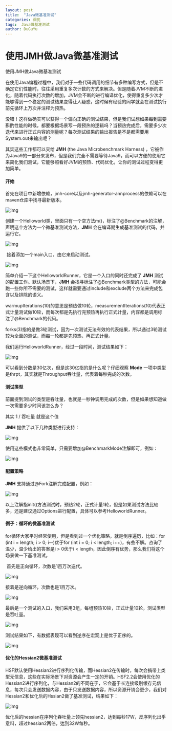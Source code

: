 ```yaml
---
layout: post
title:  "Java微基准测试"
categories: 调优
tags:  Java微基准测试
author: DuGuYu
---
```


# 使用JMH做Java微基准测试











使用JMH做Java微基准测试

​       在使用Java编程过程中，我们对于一些代码调用的细节有多种编写方式，但是不确定它们性能时，往往采用重复多次计数的方式来解决。但是随着JVM不断的进化，随着代码执行次数的增加，JVM会不断的进行编译优化，使得重复多少次才能够得到一个稳定的测试结果变得让人疑惑，这时候有经验的同学就会在测试执行前先循环上万次并注释为预热。

没错！这样做确实可以获得一个偏向正确的测试结果，但是我们试想如果每到需要斟酌性能的时候，都要根据场景写一段预热的逻辑吗？当预热完成后，需要多少次迭代来进行正式内容的测量呢？每次测试结果的输出报告是不是都需要用System.out来输出呢？

其实这些工作都可以交给 **JMH** (the Java Microbenchmark Harness) ，它被作为Java9的一部分来发布，但是我们完全不需要等待Java9，而可以方便的使用它来简化我们测试，它能够照看好JVM的预热、代码优化，让你的测试过程变得更加简单。

#### 开始

首先在项目中新增依赖，jmh-core以及jmh-generator-annprocess的依赖可以在maven仓库中找寻最新版本。



![img](https://camo.githubusercontent.com/c40d5da988b20b5b81bd584cdd75b1dee9fff276/68747470733a2f2f75706c6f61642d696d616765732e6a69616e7368752e696f2f75706c6f61645f696d616765732f323530393638382d616333633663303936306433366130392e706e673f696d6167654d6f6772322f6175746f2d6f7269656e742f7374726970253743696d61676556696577322f322f772f383639)

  创建一个Helloworld类，里面只有一个空方法m()，标注了@Benchmark的注解，声明这个方法为一个微基准测试方法，**JMH** 会在编译期生成基准测试的代码，并运行它。



![img](https://camo.githubusercontent.com/bcae26ba565d2d4a30416df69f9835b2cf117869/68747470733a2f2f75706c6f61642d696d616765732e6a69616e7368752e696f2f75706c6f61645f696d616765732f323530393638382d373731336637323966313764333132332e706e673f696d6167654d6f6772322f6175746f2d6f7269656e742f7374726970253743696d61676556696577322f322f772f383638)

​       接着添加一个main入口，由它来启动测试。



![img](https://camo.githubusercontent.com/6c03685ff2530981631439b1598e034766c23cc5/68747470733a2f2f75706c6f61642d696d616765732e6a69616e7368752e696f2f75706c6f61645f696d616765732f323530393638382d333064366161613630363937643062322e706e673f696d6167654d6f6772322f6175746f2d6f7269656e742f7374726970253743696d61676556696577322f322f772f383731)

简单介绍一下这个HelloworldRunner，它是一个入口的同时还完成了 **JMH** 测试的配置工作。默认场景下，**JMH** 会找寻标注了@Benchmark类型的方法，可能会跑一些你所不需要的测试，这样就需要通过include和exclude两个方法来完成包含以及排除的语义。

warmupIterations(10)的意思是预热做10轮，measurementIterations(10)代表正式计量测试做10轮，而每次都是先执行完预热再执行正式计量，内容都是调用标注了@Benchmark的代码。

forks(3)指的是做3轮测试，因为一次测试无法有效的代表结果，所以通过3轮测试较为全面的测试，而每一轮都是先预热，再正式计量。

我们运行HelloworldRunner，经过一段时间，测试结果如下：



![img](https://upload-images.jianshu.io/upload_images/2509688-247daa266d758b49.png)

可以看到分数是30亿次，但是这30亿指的是什么呢？仔细观察 **Mode** 一项中类型是thrpt，其实就是Throughput吞吐量，代表着每秒完成的次数。

#### 测试类型

​       前面提到测试的类型是吞吐量，也就是一秒钟调用完成的次数，但是如果想知道做一次需要多少时间该怎么办？

其实 1 / 吞吐量 就是这个值

**JMH** 提供了以下几种类型进行支持：



![img](https://upload-images.jianshu.io/upload_images/2509688-13a3f4d6005df0a2.png)

 使用这些模式也非常简单，只需要增加@BenchmarkMode注解即可，例如：



![img](https://upload-images.jianshu.io/upload_images/2509688-3cc7b33f437f4438.png)

#### 配置策略

**JMH** 支持通过@Fork注解完成配置，例如：



![img](https://upload-images.jianshu.io/upload_images/2509688-f35c8b8dde6c9713.png)

以上注解指init()方法测试时，预热2轮，正式计量1轮，但是如果测试方法比较多，还是建议通过Options进行配置，具体可以参考HelloworldRunner。

#### 例子：循环的微基准测试

for循环大家平时经常使用，但是看到过一个优化策略，就是倒序遍历，比如：for  (int i = length; i > 0; i--)优于for (int i = 0; i < length;  i++)，有些不解。咨询了温少，温少给出的答案是i > 0优于i <  length，因此倒序有优势，那么我们将这个场景做一下基准测试。

​       首先是正向循环，次数是1百万次迭代。



![img](https://upload-images.jianshu.io/upload_images/2509688-44f6131d699604f8.png)

接着是逆向循环，次数也是1百万次。



![img](https://upload-images.jianshu.io/upload_images/2509688-9001289a5f0fed6f.png)

 最后是一个测试的入口，我们采用3组，每组预热10轮，正式计量10轮，测试类型是吞吐量。



![img](https://upload-images.jianshu.io/upload_images/2509688-b1eab81896ad5b86.png)

测试结果如下，有数据表现可以看到逆序在宏观上是优于正序的。



![img](https://upload-images.jianshu.io/upload_images/2509688-56858750a08094a7.png)

#### 优化的Hessian2微基准测试

​       HSF默认使用Hessian2进行序列化传输，而Hessian2在传输时，每次会捎带上类型元信息，这些在实际场景下对资源会产生一定的开销。HSF2.2会使用优化的Hessian2进行序列化，与Hessian2的不同在于，它会基于长连接级别缓存元信息，每次只会发送数据内容，由于只发送数据内容，所以资源开销会更少，我们对Hessian2和优化后的Hssian2做了基准测试，结果如下：



![img](https://upload-images.jianshu.io/upload_images/2509688-e790f594ffaf71b1.png)

​      优化后的hessian在序列化吞吐量上领先hessian2，达到每秒17W，反序列化出乎意料，超过hessian2两倍，达到32W每秒。

